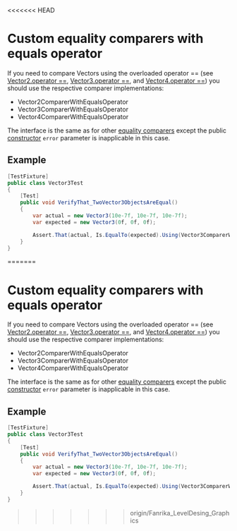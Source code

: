 <<<<<<< HEAD
# Custom equality comparers with equals operator

If you need to compare Vectors using the overloaded operator == (see [Vector2.operator ==](https://docs.unity3d.com/ScriptReference/Vector2-operator_eq.html),  [Vector3.operator ==](https://docs.unity3d.com/ScriptReference/Vector3-operator_eq.html), and [Vector4.operator ==](https://docs.unity3d.com/ScriptReference/Vector4-operator_eq.html))  you should use the respective comparer implementations:

- Vector2ComparerWithEqualsOperator
- Vector3ComparerWithEqualsOperator
- Vector4ComparerWithEqualsOperator

The interface is the same as for other [equality comparers](./reference-custom-equality-comparers.md) except the public [constructor](./reference-custom-equality-comparers.md#constructors) `error` parameter is inapplicable in this case. 

## Example

```c#
[TestFixture]
public class Vector3Test
{
    [Test]
    public void VerifyThat_TwoVector3ObjectsAreEqual()
    {
        var actual = new Vector3(10e-7f, 10e-7f, 10e-7f);
        var expected = new Vector3(0f, 0f, 0f);

        Assert.That(actual, Is.EqualTo(expected).Using(Vector3ComparerWithEqualsOperator.Instance));
    }
}
```

=======
# Custom equality comparers with equals operator

If you need to compare Vectors using the overloaded operator == (see [Vector2.operator ==](https://docs.unity3d.com/ScriptReference/Vector2-operator_eq.html),  [Vector3.operator ==](https://docs.unity3d.com/ScriptReference/Vector3-operator_eq.html), and [Vector4.operator ==](https://docs.unity3d.com/ScriptReference/Vector4-operator_eq.html))  you should use the respective comparer implementations:

- Vector2ComparerWithEqualsOperator
- Vector3ComparerWithEqualsOperator
- Vector4ComparerWithEqualsOperator

The interface is the same as for other [equality comparers](./reference-custom-equality-comparers.md) except the public [constructor](./reference-custom-equality-comparers.md#constructors) `error` parameter is inapplicable in this case. 

## Example

```c#
[TestFixture]
public class Vector3Test
{
    [Test]
    public void VerifyThat_TwoVector3ObjectsAreEqual()
    {
        var actual = new Vector3(10e-7f, 10e-7f, 10e-7f);
        var expected = new Vector3(0f, 0f, 0f);

        Assert.That(actual, Is.EqualTo(expected).Using(Vector3ComparerWithEqualsOperator.Instance));
    }
}
```

>>>>>>> origin/Fanrika_LevelDesing_Graphics
